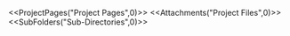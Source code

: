 <!-- --- 
title: source 
-->

<<ProjectPages("Project Pages",0)>> 
<<Attachments("Project Files",0)>> 
<<SubFolders("Sub-Directories",0)>>
